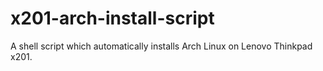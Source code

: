 # x201-arch-install-script

A shell script which automatically installs Arch Linux on Lenovo Thinkpad x201.
